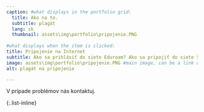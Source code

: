 ```yaml
---
caption: #what displays in the portfolio grid:
  title: Ako na to.
  subtitle: plagát
  lang: sk
  thumbnail: assets\img\portfolio\pripojenie.PNG
  
#what displays when the item is clicked:
title: Pripojenie na Internet
subtitle: Ako sa prihlásiť do siete Eduroam? Ako sa pripojiť do siete ŠDaJ?
image: assets\img\portfolio\pripojenie.PNG #main image, can be a link or a file in assets/img/portfolio
alt: plagát na pripojenie

---
```

V prípade problémov nás kontaktuj.


{:.list-inline}
